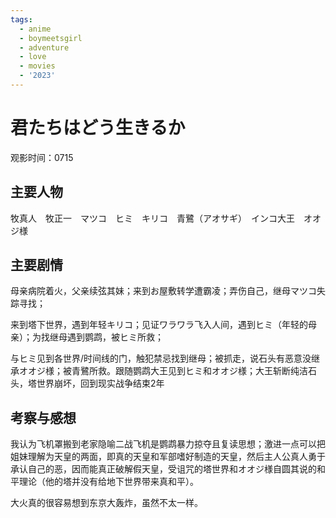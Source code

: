 ```yaml
---
tags:
  - anime
  - boymeetsgirl
  - adventure
  - love
  - movies
  - '2023'
---
```


# 君たちはどう生きるか


观影时间：0715

## 主要人物

牧真人　牧正一　マツコ　ヒミ　キリコ　青鷺（アオサギ）　インコ大王　オオジ様　

## 主要剧情

母亲病院着火，父亲续弦其妹；来到お屋敷转学遭霸凌；弄伤自己，继母マツコ失踪寻找；

来到塔下世界，遇到年轻キリコ；见证ワラワラ飞入人间，遇到ヒミ（年轻的母亲）；为找继母遇到鹦鹉，被ヒミ所救；

与ヒミ见到各世界/时间线的门，触犯禁忌找到继母；被抓走，说石头有恶意没继承オオジ様；被青鷺所救。跟随鹦鹉大王见到ヒミ和オオジ様；大王斩断纯洁石头，塔世界崩坏，回到现实战争结束2年

## 考察与感想

我认为飞机罩搬到老家隐喻二战飞机是鹦鹉暴力掠夺且复读思想；激进一点可以把姐妹理解为天皇的两面，即真的天皇和军部嗜好制造的天皇，然后主人公真人勇于承认自己的恶，因而能真正破解假天皇，受诅咒的塔世界和オオジ様自圆其说的和平理论（他的塔并没有给地下世界带来真和平）。

大火真的很容易想到东京大轰炸，虽然不太一样。